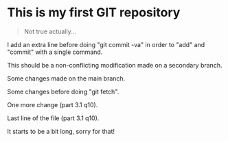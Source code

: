 # This is my first GIT repository
> Not true actually...

I add an extra line before doing "git commit -va" in order to "add" and "commit" with a single command.

This should be a non-conflicting modification made on a secondary branch.

Some changes made on the main branch.

Some changes before doing "git fetch".

One more change (part 3.1 q10).

Last line of the file (part 3.1 q10).

It starts to be a bit long, sorry for that!
